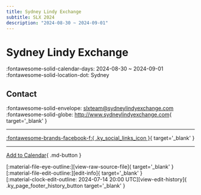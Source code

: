 ```yaml
---
title: Sydney Lindy Exchange
subtitle: SLX 2024
description: "2024-08-30 ~ 2024-09-01"
---
```


# Sydney Lindy Exchange 

:fontawesome-solid-calendar-days: 2024-08-30 ~ 2024-09-01  
:fontawesome-solid-location-dot: Sydney  

## Contact

:fontawesome-solid-envelope: <slxteam@sydneylindyexchange.com>  
:fontawesome-solid-globe: <http://www.sydneylindyexchange.com>{ target='_blank' }  

---

 [:fontawesome-brands-facebook-f:{ .ky_social_links_icon }](https://www.facebook.com/profile.php?id=100064863093984){ target='_blank' }

---

[Add to Calendar](https://swing.news/ics/en/2024/au/sydney-lindy-exchange-2024.ics){ .md-button }

<div class="ky_page_footer" markdown>
<div class="ky_page_footer_trailing" markdown="span">
[:material-file-eye-outline:][view-raw-source-file]{ target='_blank' }
[:material-file-edit-outline:][edit-info]{ target='_blank' }
</div>
<div class="ky_page_footer_leading" markdown="span">
[:material-clock-edit-outline: 2024-07-14 20:00 UTC][view-edit-history]{ .ky_page_footer_history_button target='_blank' }
</div>
</div>

[view-raw-source-file]: https://github.com/swingdance/events/blob/main/2024/au/sydney-lindy-exchange-2024.json "View Raw Source File"
[edit-info]: https://github.com/swingdance/events/issues/new?assignees=&labels=update+event&projects=&template=03-update_entity.yml&title=%5B2024%2Fau%5D%20Sydney%20Lindy%20Exchange&region=au&year=2024&id=sydney-lindy-exchange-2024&name=Sydney%20Lindy%20Exchange&org_id= "Edit Info"

[view-edit-history]: https://github.com/swingdance/events/commits/main/2024/au/sydney-lindy-exchange-2024.json "View Edit History"
